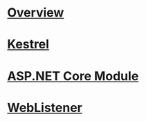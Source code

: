 # [Overview](overview.md)
# [Kestrel](kestrel.md)
# [ASP.NET Core Module](aspnet-core-module.md)
# [WebListener](weblistener.md)
